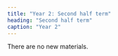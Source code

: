 ```yaml
---
title: "Year 2: Second half term"
heading: "Second half term"
caption: "Year 2"
---
```



There are no new materials.

